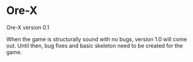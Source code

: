 Ore-X
=====
Ore-X version 0.1

When the game is structurally sound with no bugs, version 1.0 will come out. Until then, bug fixes and basic skeleton need to be created for the game.
